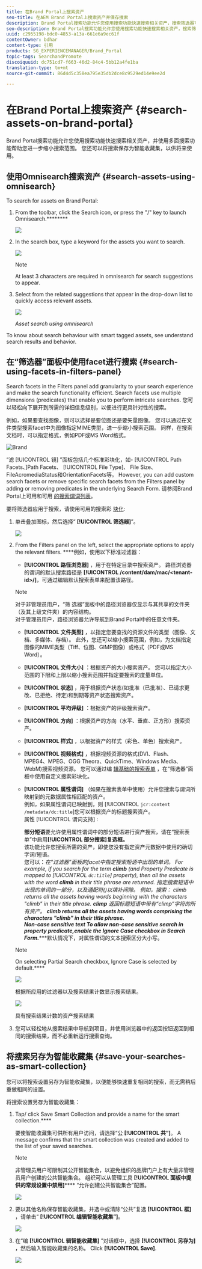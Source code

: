 ```yaml
---
title: 在Brand Portal上搜索资产
seo-title: 在AEM Brand Portal上搜索资产并保存搜索
description: Brand Portal搜索功能允许您使用搜索功能快速搜索相关资产，搜索筛选器可帮助您进一步缩小搜索范围。 将搜索另存为智能收藏集，以供将来使用。
seo-description: Brand Portal搜索功能允许您使用搜索功能快速搜索相关资产，搜索筛选器可帮助您进一步缩小搜索范围。 将搜索另存为智能收藏集，以供将来使用。
uuid: c2955198-bdc0-4853-a13a-661e6a9ec61f
contentOwner: bdhar
content-type: 引用
products: SG_EXPERIENCEMANAGER/Brand_Portal
topic-tags: SearchandPromote
discoiquuid: dc751cd7-f663-46d2-84c4-5bb12a4fe1ba
translation-type: tm+mt
source-git-commit: 86d4d5c358ea795e35db2dce8c9529ed14e9ee2d

---
```



# 在Brand Portal上搜索资产 {#search-assets-on-brand-portal}

Brand Portal搜索功能允许您使用搜索功能快速搜索相关资产，并使用多面搜索功能帮助您进一步缩小搜索范围。 您还可以将搜索保存为智能收藏集，以供将来使用。

## 使用Omnisearch搜索资产 {#search-assets-using-omnisearch}

To search for assets on Brand Portal:

1. From the toolbar, click the Search icon, or press the "/" key to launch Omnisearch.********

   ![](assets/omnisearchicon-1.png)

1. In the search box, type a keyword for the assets you want to search.

   ![](assets/omnisearch.png)

   >[!NOTE]
   >
   >At least 3 characters are required in omnisearch for search suggestions to appear.

1. Select from the related suggestions that appear in the drop-down list to quickly access relevant assets.

   ![](assets/assets-search-result.png)

   *Asset search using omnisearch*

To know about search behaviour with smart tagged assets, see understand search results and behavior.[](https://helpx.adobe.com/experience-manager/6-5/assets/using/search-assets.html)

## 在“筛选器”面板中使用facet进行搜索 {#search-using-facets-in-filters-panel}

Search facets in the Filters panel add granularity to your search experience and make the search functionality efficient. Search facets use multiple dimensions (predicates) that enable you to perform intricate searches. 您可以轻松向下展开到所需的详细信息级别，以便进行更具针对性的搜索。

例如，如果要查找图像，则可以选择是要位图还是要矢量图像。 您可以通过在文件类型搜索facet中为图像指定MIME类型，进一步缩小搜索范围。 同样，在搜索文档时，可以指定格式，例如PDF或MS Word格式。<br />

![Brand](assets/file-type-search.png "Portal中的“过滤器”面板Brand Portal中的“过滤器”面板")

“滤 [!UICONTROL 镜] ”面板包括几个标准彩块化，如- [!UICONTROL Path Facets、]Path Facets、 [!UICONTROL File Type]、 File Size、FileAcromediaStatus和OrientationFacets等。 However, you can add custom search facets or remove specific search facets from the Filters panel by adding or removing predicates in the underlying Search Form. [](../using/brand-portal-search-facets.md)请参阅Brand Portal上可用和可用 [的搜索谓词列表](../using/brand-portal-search-facets.md#list-of-search-predicates)。

要将筛选器应用于搜索，请使用可用的搜索彩 [块化](../using/brand-portal-search-facets.md):

1. 单击叠加图标，然后选择“ **[!UICONTROL 筛选器]**”。

   ![](assets/selectorrail.png)

1. From the Filters panel on the left, select the appropriate options to apply the relevant filters.
****&#x200B;例如，使用以下标准过滤器：

   * **[!UICONTROL 路径浏览器]** ，用于在特定目录中搜索资产。 路径浏览器的谓词的默认搜索路径是 **[!UICONTROL /content/dam/mac/&lt;tenant-id&gt;/]**，可通过编辑默认搜索表单来配置该路径。
   >[!NOTE]
   >
   >对于非管理员用户，“筛  选器”面板中的路径浏览器仅显示与其共享的文件夹（及其上级文件夹）的内容结构。\
   >对于管理员用户，路径浏览器允许导航到Brand Portal中的任意文件夹。

   * **[!UICONTROL 文件类型]** ，以指定您要查找的资源文件的类型（图像、文档、多媒体、存档）。 此外，您还可以缩小搜索范围，例如，为文档指定图像的MIME类型（Tiff、位图、GIMP图像）或格式（PDF或MS Word）。
   * **[!UICONTROL 文件大小]** ：根据资产的大小搜索资产。 您可以指定大小范围的下限和上限以缩小搜索范围并指定要搜索的度量单位。
   * **[!UICONTROL 状态]** ，用于根据资产状态(如批准（已批准）、已请求更改、已拒绝、待定)和到期等资产状态搜索资产。
   * **[!UICONTROL 平均评级]** ：根据资产的评级搜索资产。
   * **[!UICONTROL 方向]** ：根据资产的方向（水平、垂直、正方形）搜索资产。
   * **[!UICONTROL 样式]** ，以根据资产的样式（彩色、单色）搜索资产。
   * **[!UICONTROL 视频格式]** ，根据视频资源的格式(DVI、Flash、MPEG4、MPEG、OGG Theora、QuickTime、Windows Media、WebM)搜索视频资源。
   您可以通过编 [辑基础的搜索表单](../using/brand-portal-search-facets.md) ，在“筛选器”面板中使用自定义搜索彩块化。

   * **[!UICONTROL 属性谓词]** （如果在搜索表单中使用）允许您搜索与谓词所映射到的元数据属性相匹配的资产。\
      例如，如果属性谓词已映射到，则 [!UICONTROL `jcr:content /metadata/dc:title`]您可以根据资产的标题搜索资产。\
      属性 [!UICONTROL 谓词支持] :

      **部分短语**&#x200B;要允许使用属性谓词中的部分短语进行资产搜索，请在“搜索表单”中启用&#x200B;**[!UICONTROL 部分搜索]复选框。**\
      该功能允许您搜索所需的资产，即使您没有指定资产元数据中使用的确切字词/短语。\
      您可以：*在“过滤器”面板的facet中指定搜索短语中出现的单词。 For example, if you search for the term **climb** (and Property Predicate is mapped to [!UICONTROL `dc:title`] property), then all the assets with the word **climb** in their title phrase are returned.
*指定搜索短语中出现的单词的一部分，以及通配符(*)以填补间隙。
例如，搜索：
      **climb* returns all the assets having words beginning with the characters "climb" in their title phrase.**
      ***climp** 返回标题短语中带有“climp”字符的所有资产。
      ***climb* returns all the assets having words comprising the characters "climb" in their title phrase.**\
      **Non-case sensitive text
To allow non-case sensitive search in property predicate,enable the Ignore Case checkbox in Search Form.******&#x200B;默认情况下，对属性谓词的文本搜索区分大小写。
   >[!NOTE]
   >
   >On selecting Partial Search checkbox, Ignore Case is selected by default.****

   ![](assets/wildcard-prop-1.png)

   根据所应用的过滤器以及搜索结果计数显示搜索结果。

   ![](assets/omnisearch-with-filters.png)

   具有搜索结果计数的资产搜索结果

1. 您可以轻松地从搜索结果中导航到项目，并使用浏览器中的返回按钮返回到相同的搜索结果，而不必重新运行搜索查询。

## 将搜索另存为智能收藏集 {#save-your-searches-as-smart-collection}

您可以将搜索设置另存为智能收藏集，以便能够快速重复相同的搜索，而无需稍后重做相同的设置。

将搜索设置另存为智能收藏集：

1. Tap/ click Save Smart Collection and provide a name for the smart collection.****

   要使智能收藏集可供所有用户访问，请选择“公 **[!UICONTROL 共”]**。 A message confirms that the smart collection was created and added to the list of your saved searches.

   >[!NOTE]
   >
   >非管理员用户可限制其公开智能集合，以避免组织的品牌门户上有大量非管理员用户创建的公共智能集合。 组织可以从管理工具 **[!UICONTROL 面板中提供的常规设置中禁用]****** “允许创建公共智能集合”配置。

   ![](assets/save_smartcollectionui.png)

1. 要以其他名称保存智能收藏集，并选中或清除“公共”复选 **[!UICONTROL 框]** ，请单击“ **[!UICONTROL 编辑智能收藏集”]**。

   ![](assets/edit_smartcollection.png)

1. 在“编 **[!UICONTROL 辑智能收藏集]** ”对话框中，选择 **[!UICONTROL 另存为]** ，然后输入智能收藏集的名称。 Click **[!UICONTROL Save]**.

   ![](assets/saveas_smartsearch.png)
